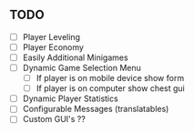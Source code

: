 ## TODO

- [ ] Player Leveling
- [ ] Player Economy
- [ ] Easily Additional Minigames
- [ ] Dynamic Game Selection Menu
  - [ ] If player is on mobile device show form
  - [ ] If player is on computer show chest gui
- [ ] Dynamic Player Statistics
- [ ] Configurable Messages (translatables)
- [ ] Custom GUI's ??